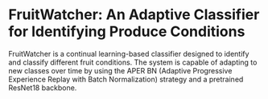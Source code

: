 # FruitWatcher: An Adaptive Classifier for Identifying Produce Conditions
FruitWatcher is a continual learning-based classifier designed to identify and classify different fruit conditions. The system is capable of adapting to new classes over time by using the APER BN (Adaptive Progressive Experience Replay with Batch Normalization) strategy and a pretrained ResNet18 backbone.

